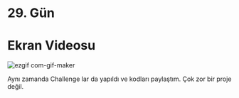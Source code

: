 # 29. Gün

# Ekran Videosu

![ezgif com-gif-maker](https://user-images.githubusercontent.com/56068905/198358006-9550492f-d738-400a-88d7-22532ff0f03d.gif)

Aynı zamanda Challenge lar da yapıldı ve kodları paylaştım. Çok zor bir proje değil.
